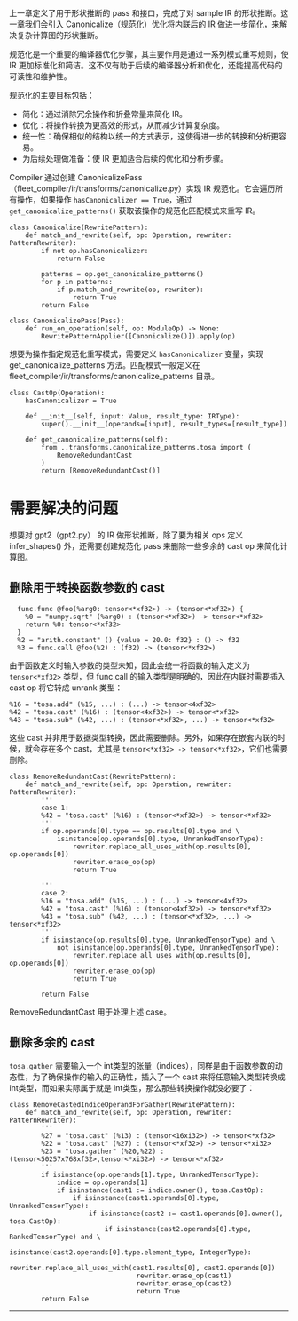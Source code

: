 上一章定义了用于形状推断的 pass 和接口，完成了对 sample IR 的形状推断。这一章我们会引入 Canonicalize（规范化）优化将内联后的 IR 做进一步简化，来解决复杂计算图的形状推断。

规范化是一个重要的编译器优化步骤，其主要作用是通过一系列模式重写规则，使 IR 更加标准化和简洁。这不仅有助于后续的编译器分析和优化，还能提高代码的可读性和维护性。

规范化的主要目标包括：
- 简化：通过消除冗余操作和折叠常量来简化 IR。
- 优化：将操作转换为更高效的形式，从而减少计算复杂度。
- 统一性：确保相似的结构以统一的方式表示，这使得进一步的转换和分析更容易。
- 为后续处理做准备：使 IR 更加适合后续的优化和分析步骤。

Compiler 通过创建 CanonicalizePass（fleet_compiler/ir/transforms/canonicalize.py）实现 IR 规范化。它会遍历所有操作，如果操作 `hasCanonicalizer == True`，通过 `get_canonicalize_patterns()` 获取该操作的规范化匹配模式来重写 IR。

```
class Canonicalize(RewritePattern):
    def match_and_rewrite(self, op: Operation, rewriter: PatternRewriter):
        if not op.hasCanonicalizer:
            return False

        patterns = op.get_canonicalize_patterns()
        for p in patterns:
            if p.match_and_rewrite(op, rewriter):
                return True
        return False

class CanonicalizePass(Pass):
    def run_on_operation(self, op: ModuleOp) -> None:
        RewritePatternApplier([Canonicalize()]).apply(op)
```

想要为操作指定规范化重写模式，需要定义 `hasCanonicalizer` 变量，实现 get_canonicalize_patterns 方法。匹配模式一般定义在 fleet_compiler/ir/transforms/canonicalize_patterns 目录。

```
class CastOp(Operation):
    hasCanonicalizer = True

    def __init__(self, input: Value, result_type: IRType):
        super().__init__(operands=[input], result_types=[result_type])

    def get_canonicalize_patterns(self):
        from ..transforms.canonicalize_patterns.tosa import (
            RemoveRedundantCast
        )
        return [RemoveRedundantCast()]
```

# 需要解决的问题

想要对 gpt2（gpt2.py） 的 IR 做形状推断，除了要为相关 ops 定义 infer_shapes() 外，还需要创建规范化 pass 来删除一些多余的 cast op 来简化计算图。

## 删除用于转换函数参数的 cast

```
  func.func @foo(%arg0: tensor<*xf32>) -> (tensor<*xf32>) {
    %0 = "numpy.sqrt" (%arg0) : (tensor<*xf32>) -> tensor<*xf32>
    return %0: tensor<*xf32>
  }
  %2 = "arith.constant" () {value = 20.0: f32} : () -> f32
  %3 = func.call @foo(%2) : (f32) -> (tensor<*xf32>)
```

由于函数定义时输入参数的类型未知，因此会统一将函数的输入定义为 `tensor<*xf32>` 类型，但 func.call 的输入类型是明确的，因此在内联时需要插入 cast op 将它转成 unrank 类型：
```
%16 = "tosa.add" (%15, ...) : (...) -> tensor<4xf32>
%42 = "tosa.cast" (%16) : (tensor<4xf32>) -> tensor<*xf32>
%43 = "tosa.sub" (%42, ...) : (tensor<*xf32>, ...) -> tensor<*xf32>
```
这些 cast 并非用于数据类型转换，因此需要删除。另外，如果存在嵌套内联的时候，就会存在多个 cast，尤其是 `tensor<*xf32> -> tensor<*xf32>`，它们也需要删除。

```
class RemoveRedundantCast(RewritePattern):
    def match_and_rewrite(self, op: Operation, rewriter: PatternRewriter):
        '''
        case 1:
        %42 = "tosa.cast" (%16) : (tensor<*xf32>) -> tensor<*xf32>
        '''
        if op.operands[0].type == op.results[0].type and \
            isinstance(op.operands[0].type, UnrankedTensorType):
                rewriter.replace_all_uses_with(op.results[0], op.operands[0])
                rewriter.erase_op(op)
                return True

        '''
        case 2:
        %16 = "tosa.add" (%15, ...) : (...) -> tensor<4xf32>
        %42 = "tosa.cast" (%16) : (tensor<4xf32>) -> tensor<*xf32>
        %43 = "tosa.sub" (%42, ...) : (tensor<*xf32>, ...) -> tensor<*xf32>
        '''
        if isinstance(op.results[0].type, UnrankedTensorType) and \
            not isinstance(op.operands[0].type, UnrankedTensorType):
                rewriter.replace_all_uses_with(op.results[0], op.operands[0])
                rewriter.erase_op(op)
                return True
        
        return False
```

RemoveRedundantCast 用于处理上述 case。

## 删除多余的 cast

`tosa.gather` 需要输入一个 int类型的张量（indices），同样是由于函数参数的动态性，为了确保操作的输入的正确性，插入了一个 cast 来将任意输入类型转换成 int类型，而如果实际属于就是 int类型，那么那些转换操作就没必要了：

```
class RemoveCastedIndiceOperandForGather(RewritePattern):
    def match_and_rewrite(self, op: Operation, rewriter: PatternRewriter):
        '''
        %27 = "tosa.cast" (%13) : (tensor<16xi32>) -> tensor<*xf32>
        %22 = "tosa.cast" (%27) : (tensor<*xf32>) -> tensor<*xi32>
        %23 = "tosa.gather" (%20,%22) : (tensor<50257x768xf32>,tensor<*xi32>) -> tensor<*xf32>
        '''
        if isinstance(op.operands[1].type, UnrankedTensorType):
            indice = op.operands[1]
            if isinstance(cast1 := indice.owner(), tosa.CastOp):
                if isinstance(cast1.operands[0].type, UnrankedTensorType):
                    if isinstance(cast2 := cast1.operands[0].owner(), tosa.CastOp):
                        if isinstance(cast2.operands[0].type, RankedTensorType) and \
                            isinstance(cast2.operands[0].type.element_type, IntegerType):
                                rewriter.replace_all_uses_with(cast1.results[0], cast2.operands[0])
                                rewriter.erase_op(cast1)
                                rewriter.erase_op(cast2)
                                return True
        return False
```

---
